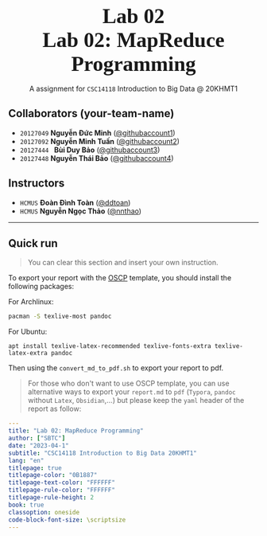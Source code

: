 
<div style="text-align: center">
    <span style="font-size: 3em; font-weight: 700; font-family: Consolas">
        Lab 02 <br>
        Lab 02: MapReduce Programming
    </span>
    <br><br>
    <span style="">
        A assignment for <code>CSC14118</code> Introduction to Big Data @ 20KHMT1
    </span>
</div>


## Collaborators (your-team-name)
- `20127049` **Nguyễn Đức Minh** ([@githubaccount1](https://github.com/NguyenDucMinhDS1?fbclid=IwAR2N83xTUoFC1SekJMfc1zlTzila3q1ZPZiqzFrgoxM4fM5g0kPfyx2jXGs))
- `20127092` **Nguyễn Minh Tuấn** ([@githubaccount2](https://github.com/20127092-KTLT-NguyenMinhTuan?fbclid=IwAR2PZ0mdz_zX1gt21Dah7EwfM8bInu4sA1MwBAZYQLxjKZZTKqgpOjaugsQ))
- `20127444 ` **Bùi Duy Bảo** ([@githubaccount3](https://github.com/baobui16))
- `20127448` **Nguyễn Thái Bảo** ([@githubaccount4](https://github.com/baobao1911))
## Instructors
- `HCMUS` **Đoàn Đình Toàn** ([@ddtoan](ddtoan18@clc.fitus.edu.vn))
- `HCMUS` **Nguyễn Ngọc Thảo** ([@nnthao](nnthao@fit.hcmus.edu.vn))
---
<div style="page-break-after: always"></div>

## Quick run
> You can clear this section and insert your own instruction.

To export your report with the [OSCP](https://help.offensive-security.com/hc/en-us/articles/360046787731-PEN-200-Reporting-Requirements) template, you should install the following packages:

For Archlinux:
```bash
pacman -S texlive-most pandoc
```
For Ubuntu:
```
apt install texlive-latex-recommended texlive-fonts-extra texlive-latex-extra pandoc
```
Then using the `convert_md_to_pdf.sh` to export your report to pdf.

> For those who don't want to use OSCP template, you can use alternative ways to export your `report.md` to `pdf` (`Typora`, `pandoc` without `Latex`, `Obsidian`,...) but please keep the `yaml` header of the report as follow:

```yaml
---
title: "Lab 02: MapReduce Programming"
author: ["SBTC"]
date: "2023-04-1"
subtitle: "CSC14118 Introduction to Big Data 20KHMT1"
lang: "en"
titlepage: true
titlepage-color: "0B1887"
titlepage-text-color: "FFFFFF"
titlepage-rule-color: "FFFFFF"
titlepage-rule-height: 2
book: true
classoption: oneside
code-block-font-size: \scriptsize
---
```